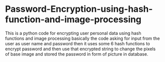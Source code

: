 # Password-Encryption-using-hash-function-and-image-processing
This is a python code for encrypting user personal data using hash functions and image processing
basically the code asking for input from the user as user name and password
then it uses some 6 hash functions to encrypt password and then use that encrypted string to change the pixels of base image
and stored the password in form of picture in database.

